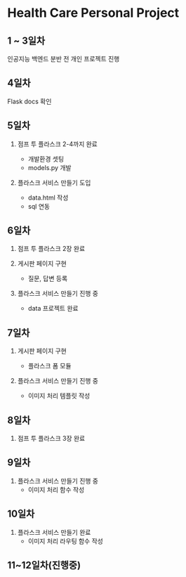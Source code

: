 # Health Care Personal Project

## 1 ~ 3일차
인공지능 백엔드 분반 전 개인 프로젝트 진행

## 4일차
Flask docs 확인

## 5일차
1. 점프 투 플라스크 2-4까지 완료
    - 개발환경 셋팅
    - models.py 개발

2. 플라스크 서비스 만들기 도입
    - data.html 작성
    - sql 연동

## 6일차
1. 점프 투 플라스크 2장 완료
2. 게시판 페이지 구현
    - 질문, 답변 등록
    
3. 플라스크 서비스 만들기 진행 중
    - data 프로젝트 완료

## 7일차
1. 게시판 페이지 구현
    - 플라스크 폼 모듈 
    
2. 플라스크 서비스 만들기 진행 중
    - 이미지 처리 템플릿 작성

## 8일차
1. 점프 투 플라스크 3장 완료

## 9일차
1. 플라스크 서비스 만들기 진행 중
    - 이미지 처리 함수 작성
    

## 10일차
1. 플라스크 서비스 만들기 완료
    - 이미지 처리 라우팅 함수 작성
    
## 11~12일차(진행중)
